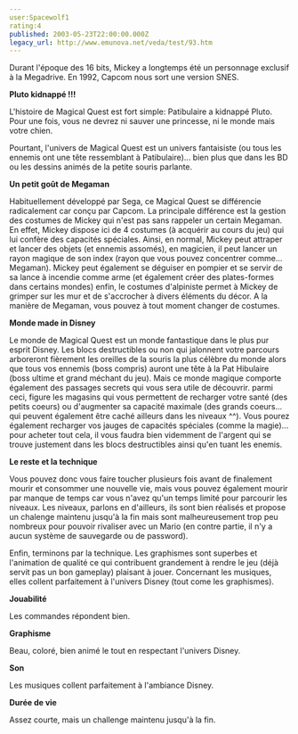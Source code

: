 ```yaml
---
user:Spacewolf1
rating:4
published: 2003-05-23T22:00:00.000Z
legacy_url: http://www.emunova.net/veda/test/93.htm
---
```

Durant l'époque des 16 bits, Mickey a longtemps été un personnage exclusif à la Megadrive. En 1992, Capcom nous sort une version SNES.  

  

**Pluto kidnappé !!!**  

L'histoire de Magical Quest est fort simple: Patibulaire a kidnappé Pluto. Pour une fois, vous ne devrez ni sauver une princesse, ni le monde mais votre chien.  

Pourtant, l'univers de Magical Quest est un univers fantaisiste (ou tous les ennemis ont une tête ressemblant à Patibulaire)... bien plus que dans les BD ou les dessins animés de la petite souris parlante.  

  

**Un petit goût de Megaman**  

Habituellement développé par Sega, ce Magical Quest se différencie radicalement car conçu par Capcom. La principale différence est la gestion des costumes de Mickey qui n'est pas sans rappeler un certain Megaman. En effet, Mickey dispose ici de 4 costumes (à acquérir au cours du jeu) qui lui confère des capacités spéciales. Ainsi, en normal, Mickey peut attraper et lancer des objets (et ennemis assomés), en magicien, il peut lancer un rayon magique de son index (rayon que vous pouvez concentrer comme... Megaman). Mickey peut également se déguiser en pompier et se servir de sa lance à incendie comme arme (et également créer des plates-formes dans certains mondes) enfin, le costumes d'alpiniste permet à Mickey de grimper sur les mur et de s'accrocher à divers éléments du décor. A la manière de Megaman, vous pouvez à tout moment changer de costumes.  

  

**Monde made in Disney**  

Le monde de Magical Quest est un monde fantastique dans le plus pur esprit Disney. Les blocs destructibles ou non qui jalonnent votre parcours arboreront fièrement les oreilles de la souris la plus célèbre du monde alors que tous vos ennemis (boss compris) auront une tête à la Pat Hibulaire (boss ultime et grand méchant du jeu). Mais ce monde magique comporte également des passages secrets qui vous sera utile de découvrir. parmi ceci, figure les magasins qui vous permettent de recharger votre santé (des petits coeurs) ou d'augmenter sa capacité maximale (des grands coeurs... qui peuvent également être caché ailleurs dans les niveaux ^^). Vous pourez également recharger vos jauges de capacités spéciales (comme la magie)... pour acheter tout cela, il vous faudra bien videmment de l'argent qui se trouve justement dans les blocs destructibles ainsi qu'en tuant les enemis.  

  

**Le reste et la technique**  

Vous pouvez donc vous faire toucher plusieurs fois avant de finalement mourir et consommer une nouvelle vie, mais vous pouvez également mourir par manque de temps car vous n'avez qu'un temps limité pour parcourir les niveaux. Les niveaux, parlons en d'ailleurs, ils sont bien réalisés et propose un chalenge maintenu jusqu'à la fin mais sont malheureusement trop peu nombreux pour pouvoir rivaliser avec un Mario (en contre partie, il n'y a aucun système de sauvegarde ou de password).  

Enfin, terminons par la technique. Les graphismes sont superbes et l'animation de qualité ce qui contribuent grandement à rendre le jeu (déjà servit pas un bon gameplay) plaisant à jouer. Concernant les musiques, elles collent parfaitement à l'univers Disney (tout come les graphismes).  

  

  

**Jouabilité**  

Les commandes répondent bien.  

**Graphisme**  

Beau, coloré, bien animé le tout en respectant l'univers Disney.  

**Son**  

Les musiques collent parfaitement à l'ambiance Disney.  

**Durée de vie**  

Assez courte, mais un challenge maintenu jusqu'à la fin.